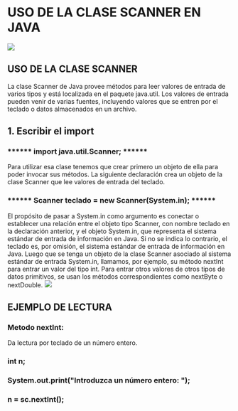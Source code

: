 # USO DE LA CLASE SCANNER EN JAVA
![](https://lh3.googleusercontent.com/dsmDXAYUq3FvJknYp3JEm3hDcdxq3I6bzB29SDR2JE2eKwsVr3EOAiLn9XuAQ11QaDlyWS9lPi0OU_Regixl8luFHiX5o2YRKixTp_eubrXjv3fT7cnV22FMxtJ1Rrd0FYHIVvbil--YDt8h0DtD7G8sKeD7nEozP3Q6nlHHBG-8LpWW4UrADu0P8C2TF8WlAnLKC0DjVblAQpmfhrN-JBAsSz6Y7YdGqgdH-Js1aE_xgu7KmWxYaQsm56VPFlnUnHcWJfxp2t4rNTTZEqxdbwefC1TUig4wFL_blMiiIyVK3o5IGQ-NmKNiZqBjc0kaSzTLbsYrnbnFIHDHw2N0JP0Q-4q5qVH8p_AQ0sWGr6mILb4jAY2XKtCG70_ET3WyHsZsDddLPrBFnH2T5gBdsSaSmf8r7wb7diQduGNN2tfGSJHF4jJ_5cRnPd82nfv2yxDfJPF6xtjxqaOsWo0zfm8Sw0AQzhRU3_slAGrzRmJug1TLHWqoolf1jJcAqJ8cv8qmrsRUT_Zpa_xlfK0jRgy4BjpsdgjcwneD1WYD0qDfqjgIzTCoVkmgAWrsC8Gu0UVtAs6Gi4UMSCAwdrHjNXnrw8-0wS96YL2d0Rdz696oi4pN16lQ=w475-h287-no)
## USO DE LA CLASE SCANNER
La clase Scanner de Java provee métodos para leer valores de entrada de varios tipos y está localizada en el paquete java.util. Los valores de entrada pueden venir de varias fuentes, incluyendo valores que se entren por el teclado o datos almacenados en un archivo.
## 1. Escribir el import
### ****** import java.util.Scanner; ******
Para utilizar esa clase tenemos que crear primero un objeto de ella para poder invocar sus métodos. La siguiente declaración crea un objeto de la clase Scanner que lee valores de entrada del teclado.
### ****** Scanner teclado = new Scanner(System.in); ******
El propósito de pasar a System.in como argumento es conectar o establecer una relación entre el objeto tipo Scanner, con nombre teclado en la declaración anterior, y el objeto System.in, que representa el sistema estándar de entrada de información en Java. Si no se indica lo contrario, el teclado es, por omisión, el sistema estándar de entrada de información en Java.
Luego que se tenga un objeto de la clase Scanner asociado al sistema estándar de entrada System.in, llamamos, por ejemplo, su método nextInt para entrar un valor del tipo int. Para entrar otros valores de otros tipos de datos primitivos, se usan los métodos correspondientes como nextByte o nextDouble.
![](https://lh3.googleusercontent.com/UdLhD9f2teZ628LmPvnb4H5OQm39miaQpPIdIwZMmUZ8yTLROHB9ZqNJcodui9tilrehpnGuGed66bZIX7hTK-yDmSKJxMcvlXATO-dvTHAS8HULQIE_cwMFNDr8-VSJtyvl-uiqSagiHuIdC3YVFF-Wy3u1Btg6goMJjJcHEi_Xlfj_0ZgMH0Uy3Go-rtGKmrzLGC4Tyz6xjzFA-Xl92Tr7TXyU_yO32HBIvrOtGeZgm6lZ6oZyaR1j7LIZWwpPUFipRsnPiMD1y9G6a7ibgyLIaoQ2frYi9dhuti6Nj2jDrrhKpw2UDPw87bZv0FTFusWa_LT_3_UzXMk28jqOZBdm4qRle_mPW0zeAsnB-xRnbZ6lXOUMHFUfX5TUF4OOFAgw2N5Xu5JygaBtxnKfiAxvuhwQcPjpZujEsMcpzqu1omi15v2Iti-wD3AaSsLjjI0L8wprsuPB9v-Ua7g6uXMbqonwIfb9UR-JnoT_d_tg0dmvCC-u2GPA5h2kTrZyUXEED1Fy2NIJxQO9yCDvlcQMGBN6BmQUfWeA9MTLUX4rUTWfA4NSV7-79ZiGhfT8oyskZEGXOpiZamzpjkfKCvZ7GKHww4ZWxk8LmP1puWU4Qkc8VIXN=w688-h244-no)
## EJEMPLO DE LECTURA
### Metodo nextInt:
Da lectura por teclado de un número entero.
### int n;
### System.out.print("Introduzca un número entero: ");
### n = sc.nextInt();